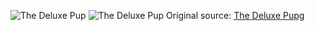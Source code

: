 ![The Deluxe Pup](https://raw.githubusercontent.com/nikole-flowers/leo-work/main/ThirdWheelDog/TDP.jpg "Third Wheel Dog")
![The Deluxe Pup](https://raw.githubusercontent.com/nikole-flowers/leo-work/main/ThirdWheelDog/TDP2.jpg "Third Wheel Dog")
Original source: [The Deluxe Pupg](https://thedeluxepup.com/collections/little-life/products/beverlycollar-biscoff)